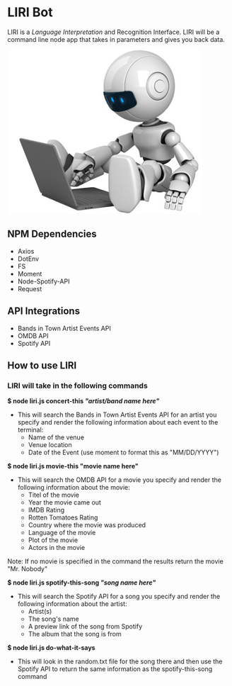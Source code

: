 # LIRI Bot
 LIRI is a *Language Interpretation* and Recognition Interface. LIRI will be a command line node app that takes in parameters and gives you back data.

![Bot Image](./images/bot.PNG)

 ## NPM Dependencies
 * Axios
 * DotEnv
 * FS
 * Moment
 * Node-Spotify-API
 * Request

 ## API Integrations
 * Bands in Town Artist Events API
 * OMDB API
 * Spotify API

 ## How to use LIRI

 ### LIRI will take in the following commands

 **$ node liri.js concert-this *"artist/band name here"***
 * This will search the Bands in Town Artist Events API for an artist you specify and render the following information about each event to the terminal:
   * Name of the venue
   * Venue location
   * Date of the Event (use moment to format this as "MM/DD/YYYY")

 **$ node liri.js movie-this "movie name here"**
 * This will search the OMDB API for a movie you specify and render the following information about the movie:
   * Titel of the movie
   * Year the movie came out
   * IMDB Rating
   * Rotten Tomatoes Rating
   * Country where the movie was produced
   * Language of the movie
   * Plot of the movie
   * Actors in the movie

 Note: If no movie is specified in the command the results return the movie "Mr. Nobody"

 **$ node liri.js spotify-this-song *"song name here"***
 * This will search the Spotify API for a song you specify and render the following information about the artist:
   * Artist(s)
   * The song's name
   * A preview link of the song from Spotify
   * The album that the song is from

 **$ node liri.js do-what-it-says**
 * This will look in the random.txt file for the song there and then use the Spotify API to return the same information as the spotify-this-song command

 

 

 